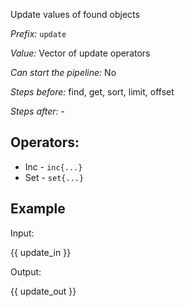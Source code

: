 Update values of found objects

*Prefix:* `update`

*Value:* Vector of update operators

*Can start the pipeline:* No

*Steps before:* find, get, sort, limit, offset

*Steps after:* -

## Operators:

- Inc - `inc{...}`
- Set - `set{...}`

## Example

Input:

{{ update_in }}

Output:

{{ update_out }}